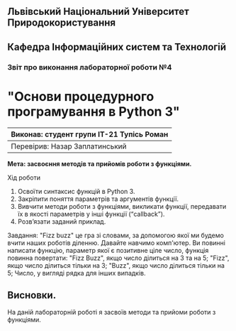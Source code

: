 ## Львівський Національний Університет Природокористування
## Кафедра Інформаційних систем та Технологій



### Звіт про виконання лабораторної роботи №4
# "Основи процедурного програмування в Python 3"



| Виконав: студент групи ІТ-21 Тупісь Роман   |
|----------------------------------------------|
| Перевірив: Назар Заплатинський               |




**Мета: засвоєння методів та прийомів роботи з функціями.**


Хід роботи

1. Освоїти синтаксис функцій в Python 3.
2. Закріпити поняття параметрів та аргументів функції.
3. Вивчити методи роботи з функціями, викликати функції, передавати їх
в якості параметрів у інші функції (“callback”).
4. Розв’язати заданий приклад.

Завдання:
"Fizz buzz" це гра зі словами, за допомогою якої ми будемо вчити наших роботів діленню. Давайте навчимо комп'ютер.
Ви повинні написати функцію, параметр якої є позитивне ціле число, функція повинна повертати:
"Fizz Buzz", якщо число ділиться на 3 та на 5;
"Fizz", якщо число ділиться тільки на 3;
"Buzz", якщо число ділиться тільки на 5;
Число, у вигляді рядка для інших випадків.




## Висновки. 

На даній лабораторній роботі я засвоїв методи та прийоми роботи з функціями. 
